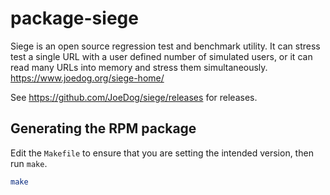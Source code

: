 # package-siege

Siege is an open source regression test and benchmark utility. It can stress test a single URL with a user defined number of simulated users, or it can read many URLs into memory and stress them simultaneously. <https://www.joedog.org/siege-home/>

See <https://github.com/JoeDog/siege/releases> for releases.

## Generating the RPM package

Edit the `Makefile` to ensure that you are setting the intended version, then run `make`.

```bash
make
```
